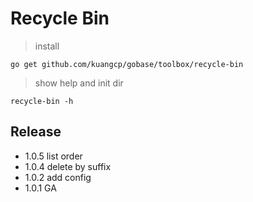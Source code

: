 # Recycle Bin

> install

`go get github.com/kuangcp/gobase/toolbox/recycle-bin`

> show help and init dir

`recycle-bin -h`


## Release
- 1.0.5 list order
- 1.0.4 delete by suffix
- 1.0.2 add config
- 1.0.1 GA
